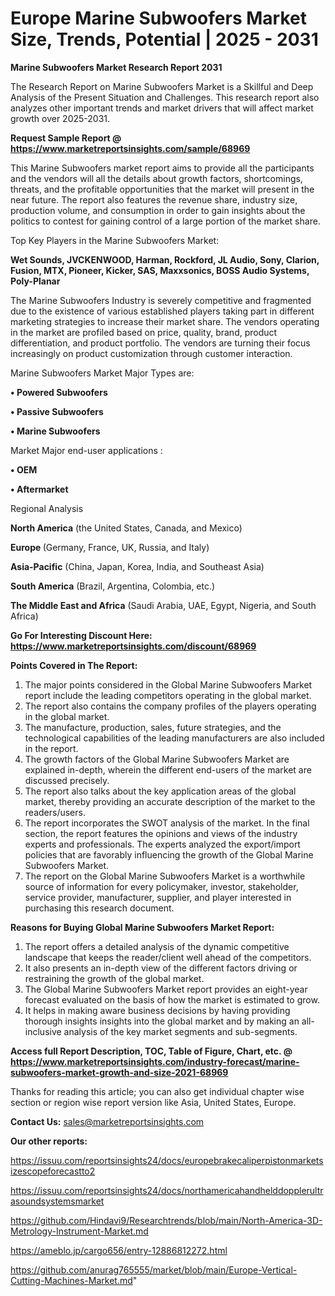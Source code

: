 # Europe Marine Subwoofers Market Size, Trends, Potential | 2025 - 2031

<strong>Marine Subwoofers Market Research Report 2031</strong>

The Research Report on Marine Subwoofers Market is a Skillful and Deep Analysis of the Present Situation and Challenges. This research report also analyzes other important trends and market drivers that will affect market growth over 2025-2031.

<strong>Request Sample Report @ <a href=https://www.marketreportsinsights.com/sample/68969>https://www.marketreportsinsights.com/sample/68969</a></strong>

This Marine Subwoofers market report aims to provide all the participants and the vendors will all the details about growth factors, shortcomings, threats, and the profitable opportunities that the market will present in the near future. The report also features the revenue share, industry size, production volume, and consumption in order to gain insights about the politics to contest for gaining control of a large portion of the market share.

Top Key Players in the Marine Subwoofers Market:

<strong>Wet Sounds, JVCKENWOOD, Harman, Rockford, JL Audio, Sony, Clarion, Fusion, MTX, Pioneer, Kicker, SAS, Maxxsonics, BOSS Audio Systems, Poly-Planar</strong>

The Marine Subwoofers Industry is severely competitive and fragmented due to the existence of various established players taking part in different marketing strategies to increase their market share. The vendors operating in the market are profiled based on price, quality, brand, product differentiation, and product portfolio. The vendors are turning their focus increasingly on product customization through customer interaction.

Marine Subwoofers Market Major Types are:

<strong>• Powered Subwoofers

• Passive Subwoofers

• Marine Subwoofers</strong>

Market Major end-user applications :

<strong>• OEM

• Aftermarket</strong>

Regional Analysis

</u><strong><b>North America</b></strong> (the United States, Canada, and Mexico)

<strong><b>Europe </b></strong>(Germany, France, UK, Russia, and Italy)

<strong><b>Asia-Pacific</b></strong> (China, Japan, Korea, India, and Southeast Asia)

<strong><b>South America</b></strong> (Brazil, Argentina, Colombia, etc.)

<strong><b>The Middle East and Africa</b></strong> (Saudi Arabia, UAE, Egypt, Nigeria, and South Africa)

<strong>Go For Interesting Discount Here: <a href=https://www.marketreportsinsights.com/discount/68969>https://www.marketreportsinsights.com/discount/68969</a></strong>

<strong>Points Covered in The Report:</strong>
<ol>
  <li>The major points considered in the Global Marine Subwoofers Market report include the leading competitors operating in the global market.</li>
  <li>The report also contains the company profiles of the players operating in the global market.</li>
  <li>The manufacture, production, sales, future strategies, and the technological capabilities of the leading manufacturers are also included in the report.</li>
  <li>The growth factors of the Global Marine Subwoofers Market are explained in-depth, wherein the different end-users of the market are discussed precisely.</li>
  <li>The report also talks about the key application areas of the global market, thereby providing an accurate description of the market to the readers/users.</li>
  <li>The report incorporates the SWOT analysis of the market. In the final section, the report features the opinions and views of the industry experts and professionals. The experts analyzed the export/import policies that are favorably influencing the growth of the Global Marine Subwoofers Market.</li>
  <li>The report on the Global Marine Subwoofers Market is a worthwhile source of information for every policymaker, investor, stakeholder, service provider, manufacturer, supplier, and player interested in purchasing this research document.</li>
</ol>
<strong>Reasons for Buying Global Marine Subwoofers Market Report:</strong>

<ol>
  <li>The report offers a detailed analysis of the dynamic competitive landscape that keeps the reader/client well ahead of the competitors.</li>
  <li>It also presents an in-depth view of the different factors driving or restraining the growth of the global market.</li>
  <li>The Global Marine Subwoofers Market report provides an eight-year forecast evaluated on the basis of how the market is estimated to grow.</li>
  <li>It helps in making aware business decisions by having providing thorough insights insights into the global market and by making an all-inclusive analysis of the key market segments and sub-segments.</li>
</ol>
<strong>Access full Report Description, TOC, Table of Figure, Chart, etc. @ <a href=https://www.marketreportsinsights.com/industry-forecast/marine-subwoofers-market-growth-and-size-2021-68969>https://www.marketreportsinsights.com/industry-forecast/marine-subwoofers-market-growth-and-size-2021-68969</a></strong>


Thanks for reading this article; you can also get individual chapter wise section or region wise report version like Asia, United States, Europe.

<strong>Contact Us:</strong>
sales@marketreportsinsights.com

<strong>Our other reports:</strong>

<a href=https://issuu.com/reportsinsights24/docs/europebrakecaliperpistonmarketsizescopeforecastto2>https://issuu.com/reportsinsights24/docs/europebrakecaliperpistonmarketsizescopeforecastto2</a>

<a href=https://issuu.com/reportsinsights24/docs/northamericahandhelddopplerultrasoundsystemsmarket>https://issuu.com/reportsinsights24/docs/northamericahandhelddopplerultrasoundsystemsmarket</a>

<a href=https://github.com/Hindavi9/Researchtrends/blob/main/North-America-3D-Metrology-Instrument-Market.md>https://github.com/Hindavi9/Researchtrends/blob/main/North-America-3D-Metrology-Instrument-Market.md</a>

<a href=https://ameblo.jp/cargo656/entry-12886812272.html>https://ameblo.jp/cargo656/entry-12886812272.html</a>

<a href=https://github.com/anurag765555/market/blob/main/Europe-Vertical-Cutting-Machines-Market.md>https://github.com/anurag765555/market/blob/main/Europe-Vertical-Cutting-Machines-Market.md</a>"
